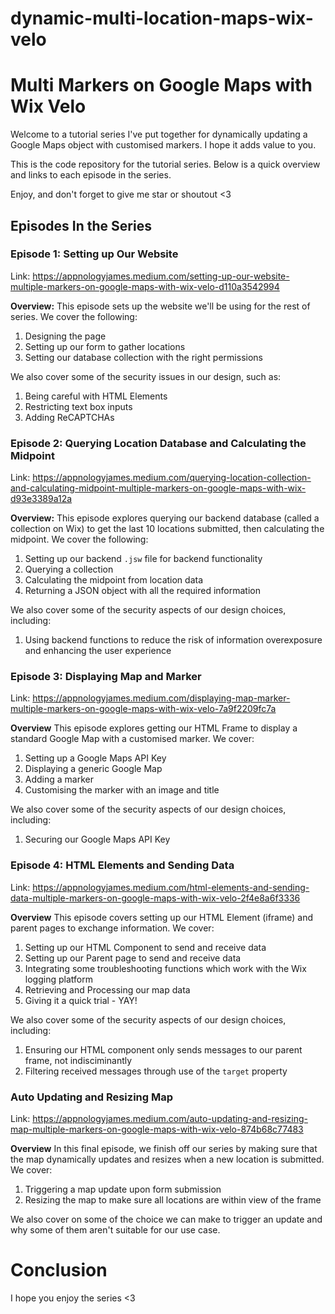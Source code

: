 # dynamic-multi-location-maps-wix-velo

# Multi Markers on Google Maps with Wix Velo
Welcome to a tutorial series I've put together for dynamically updating a Google Maps object with customised markers. I hope it adds value to you. 

This is the code repository for the tutorial series. Below is a quick overview and links to each episode in the series. 

Enjoy, and don't forget to give me star or shoutout <3 

## Episodes In the Series
### Episode 1: Setting up Our Website
Link: https://appnologyjames.medium.com/setting-up-our-website-multiple-markers-on-google-maps-with-wix-velo-d110a3542994

**Overview:**
This episode sets up the website we'll be using for the rest of series. We cover the following:
1. Designing the page
2. Setting up our form to gather locations
3. Setting our database collection with the right permissions

We also cover some of the security issues in our design, such as:
1. Being careful with HTML Elements
2. Restricting text box inputs
3. Adding ReCAPTCHAs

### Episode 2: Querying Location Database and Calculating the Midpoint
Link: https://appnologyjames.medium.com/querying-location-collection-and-calculating-midpoint-multiple-markers-on-google-maps-with-wix-d93e3389a12a

**Overview:**
This episode explores querying our backend database (called a collection on Wix) to get the last 10 locations submitted, then calculating the midpoint. We cover the following:
1. Setting up our backend `.jsw` file for backend functionality
2. Querying a collection
3. Calculating the midpoint from location data
4. Returning a JSON object with all the required information

We also cover some of the security aspects of our design choices, including:
1. Using backend functions to reduce the risk of information overexposure and enhancing the user experience

### Episode 3: Displaying Map and Marker
Link: https://appnologyjames.medium.com/displaying-map-marker-multiple-markers-on-google-maps-with-wix-velo-7a9f2209fc7a

**Overview**
This episode explores getting our HTML Frame to display a standard Google Map with a customised marker. We cover:
1. Setting up a Google Maps API Key
2. Displaying a generic Google Map
3. Adding a marker
4. Customising the marker with an image and title

We also cover some of the security aspects of our design choices, including: 
1. Securing our Google Maps API Key

### Episode 4: HTML Elements and Sending Data
Link: https://appnologyjames.medium.com/html-elements-and-sending-data-multiple-markers-on-google-maps-with-wix-velo-2f4e8a6f3336

**Overview**
This episode covers setting up our HTML Element (iframe) and parent pages to exchange information. We cover: 
1. Setting up our HTML Component to send and receive data
2. Setting up our Parent page to send and receive data
3. Integrating some troubleshooting functions which work with the Wix logging platform
4. Retrieving and Processing our map data
5. Giving it a quick trial - YAY!

We also cover some of the security aspects of our design choices, including: 
1. Ensuring our HTML component only sends messages to our parent frame, not indisciminantly
2. Filtering received messages through use of the `target` property

### Auto Updating and Resizing Map
Link: https://appnologyjames.medium.com/auto-updating-and-resizing-map-multiple-markers-on-google-maps-with-wix-velo-874b68c77483

**Overview**
In this final episode, we finish off our series by making sure that the map dynamically updates and resizes when a new location is submitted. We cover:
1. Triggering a map update upon form submission
2. Resizing the map to make sure all locations are within view of the frame

We also cover on some of the choice we can make to trigger an update and why some of them aren't suitable for our use case. 

# Conclusion
I hope you enjoy the series <3
